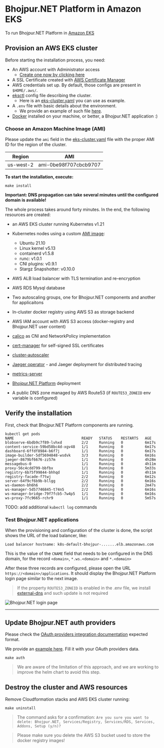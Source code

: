 # Bhojpur.NET Platform in Amazon EKS
To run Bhojpur.NET Platform in [Amazon EKS](https://aws.amazon.com/en/eks/)

## Provision an AWS EKS cluster

Before starting the installation process, you need:

- An AWS account with Administrator access
  - [Create one now by clicking here](https://aws.amazon.com/getting-started/)
- A SSL Certificate created with [AWS Certificate Manager](https://aws.amazon.com/en/certificate-manager/)
- AWS credentials set up. By default, those configs are present in `$HOME/.aws/`.
- [eksctl](https://eksctl.io/) config file describing the cluster.
  - Here is an [eks-cluster.yaml](eks-cluster.yaml) you can use as example.
- A `.env` file with basic details about the environment.
  - We provide an example of such file [here](.env.example).
- [Docker](https://docs.docker.com/engine/install/) installed on your machine, or better, a Bhojpur.NET application :)

### Choose an Amazon Machine Image (AMI)

Please update the `ami` field in the [eks-cluster.yaml](eks-cluster.yaml) file with the proper AMI ID for the region of the cluster.

| Region       | AMI                   |
| ------------ | --------------------- |
| us-west-2    | ami-0be98f707cbcb9707 |

**To start the installation, execute:**

```shell
make install
```

**Important: DNS propagation can take several minutes until the configured domain is available!**

The whole process takes around forty minutes. In the end, the following resources are created:

- an AWS EKS cluster running Kubernetes v1.21
- Kubernetes nodes using a custom [AMI image](https://github.com/bhojpur/amazon-eks-custom-amis/tree/main):
  - Ubuntu 21.10
  - Linux kernel v5.13
  - containerd v1.5.8
  - runc: v1.0.1
  - CNI plugins: v0.9.1
  - Stargz Snapshotter: v0.10.0

- AWS ALB load balancer with TLS termination and re-encryption
- AWS RDS Mysql database
- Two autoscaling groups, one for Bhojpur.NET components and another for applicaitons
- In-cluster docker registry using AWS S3 as storage backend
- AWS IAM account with AWS S3 access (docker-registry and Bhojpur.NET user content)
- [calico](https://docs.projectcalico.org) as CNI and NetworkPolicy implementation
- [cert-manager](https://cert-manager.io/) for self-signed SSL certificates
- [cluster-autoscaler](https://github.com/kubernetes/autoscaler/tree/master/cluster-autoscaler)
- [Jaeger operator](https://github.com/jaegertracing/helm-charts/tree/main/charts/jaeger-operator) - and Jaeger deployment for distributed tracing
- [metrics-server](https://github.com/kubernetes-sigs/metrics-server)
- [Bhojpur.NET Platform](https://github.com/bhojpur/platform) deployment
- A public DNS zone managed by AWS Route53 (if `ROUTE53_ZONEID` env variable is configured)

## Verify the installation

First, check that Bhojpur.NET Platform components are running.

```shell
kubectl get pods
NAME                               READY   STATUS    RESTARTS   AGE
blobserve-6bdb9c7f89-lvhxd         2/2     Running   0          6m17s
content-service-59bd58bc4d-xgv48   1/1     Running   0          6m17s
dashboard-6ffdf8984-b6f7j          1/1     Running   0          6m17s
image-builder-5df5694848-wsdvk     3/3     Running   0          6m16s
jaeger-8679bf6676-zz57m            1/1     Running   0          4h28m
messagebus-0                       1/1     Running   0          4h11m
proxy-56c4cdd799-bbfbx             1/1     Running   0          5m33s
registry-6b75f99844-bhhqd          1/1     Running   0          4h11m
registry-facade-f7twj              2/2     Running   0          6m12s
server-64f9cf6b9b-bllgg            2/2     Running   0          6m16s
ws-daemon-bh6h6                    2/2     Running   0          2m47s
ws-manager-5d57746845-t74n5        2/2     Running   0          6m16s
ws-manager-bridge-79f7fcb5-7w4p5   1/1     Running   0          6m16s
ws-proxy-7fc9665-rchr9             1/1     Running   0          5m57s
```

TODO: add additional `kubectl log` commands

### Test Bhojpur.NET applications

When the provisioning and configuration of the cluster is done, the script shows the URL of the load balancer,
like:

```shell
Load balancer hostname: k8s-default-bhojpur-.......elb.amazonaws.com
```

This is the value of the `CNAME` field that needs to be configured in the DNS domain, for the record `<domain>`, `*.ws.<domain>` and `*.<domain>`

After these three records are configured, please open the URL `https://<domain>/applications`.
It should display the Bhojpur.NET Platform login page similar to the next image.

> If the property `ROUTE53_ZONEID` is enabled in the .env file, we install [external-dns](https://github.com/kubernetes-sigs/external-dns) and such update is not required

![Bhojpur.NET login page](./images/bhojpur-login.png "Bhojpur.NET Login Page")

----

## Update Bhojpur.NET auth providers

Please check the [OAuth providers integration documentation](https://docs.bhojpur.net/self-hosted/latest/configuration/authentication) expected format.

We provide an [example here](./auth-providers-patch.yaml). Fill it with your OAuth providers data.

```console
make auth
```

> We are aware of the limitation of this approach, and we are working to improve the helm chart to avoid this step.

## Destroy the cluster and AWS resources

Remove Cloudformation stacks and AWS EKS cluster running:

```shell
make uninstall
```

> The command asks for a confirmation:
> `Are you sure you want to delete: Bhojpur.NET, Services/Registry, Services/RDS, Services, Addons, Setup (y/n)?`

> Please make sure you delete the AWS S3 bucket used to store the docker registry images!
